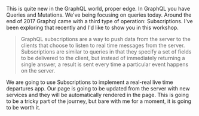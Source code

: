 This is quite new in the GraphQL world, proper edge. 
In GraphQL you have Queries and Mutations. We've being focusing on queries today.
Around the end of 2017 Graphql came with a third type of operation: Subscriptions. I've been exploring that recently and I'd like to show you in this workshop.

> GraphQL subscriptions are a way to push data from the server to the clients that choose to listen to real time messages from the server. Subscriptions are similar to queries in that they specify a set of fields to be delivered to the client, but instead of immediately returning a single answer, a result is sent every time a particular event happens on the server.

We are going to use Subscriptions to implement a real-real live time departures app. Our page is going to be updated from the server with new services and they will be automatically rendered in the page.
This is going to be a tricky part of the journey, but bare with me for a moment, it is going to be worth it.